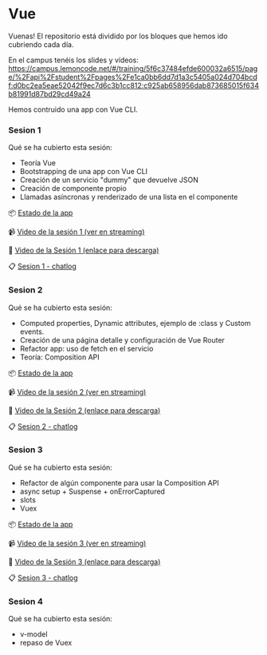 # Vue

Vuenas! El repositorio está dividido por los bloques que hemos ido cubriendo cada día.

En el campus tenéis los slides y vídeos: https://campus.lemoncode.net/#/training/5f6c37484efde600032a6515/page/%2Fapi%2Fstudent%2Fpages%2Fe1ca0bb6dd7d1a3c5405a024d704bcdf:d0bc2ea5eae52042f9ec7d6c3b1cc812:c925ab658956dab873685015f634b81991d87bd29cd49a24

Hemos contruido una app con Vue CLI.

### Sesion 1

Qué se ha cubierto esta sesión:

- Teoría Vue
- Bootstrapping de una app con Vue CLI
- Creación de un servicio "dummy" que devuelve JSON
- Creación de componente propio
- Llamadas asíncronas y renderizado de una lista en el componente

📦 [Estado de la app](./01_ecommerce_app_primer_dia)

📹 <a href="https://campus.lemoncode.net/#/training/5f6c37484efde600032a6515/video-player/https%3A%2F%2Fworkingful-lemoncode.s3.eu-west-3.amazonaws.com%2Fcampus%2Fmaster-front-end-ix%2Fmodulo-4-3-frameworks-vue-sesiones%2F20201219_sesion_i_vue.mp4" target="_blank">
Video de la sesión 1 (ver en streaming)
</a>

📌 <a href="https://campus.lemoncode.net/api/student/assets/9c5d90493b6de3f45de57e811fcbf453:1cf2fe2fa7ddbec444a4b81aa17f4d4b:724292fc9a8bed586bb8955aa48e34988a48105aa53d121b75a01b346d3746f34c2cad0f82a2f86cdee040357d0457d9c4b362cb4f1ac8d213d782cbd7f3d432d34317501cbf7a081ae49ee710d88e8247252046169eba7d5f0d3495d024600ce6036be83c8f0c94e8b931049f576dd9ff3ee83962112044255c87230516d713575ed336f9c7e397ea8ab1ff721d96?download=true">Video de la Sesión 1 (enlace para descarga)</a>

📋 <a href="https://campus.lemoncode.net/api/student/assets/348b31ac075cc2278d2a8533e1eb61ba:c260995372859ffc233d2cf640c92146:0ffdeda0a1a1f5ed0b82fbde27578cac8de62d7b89b4862d8bf6c54159e7b2a228b94cd4b45f5a9b8f2b7dac03662db8a67f32a1d034d6d2c7ae9177e145b080214dffe517631b03d99c3cdbc80fd3d5227699cb9087aaaa445945f441e58ad17dd1f10c2767b11317ea2719e55e9c79a34e04fc289243125119526d2830058031fb8273ae8f809a294da00fc8?download=true">Sesion 1 - chatlog</a>

### Sesion 2

Qué se ha cubierto esta sesión:

- Computed properties, Dynamic attributes, ejemplo de :class y Custom events.
- Creación de una página detalle y configuración de Vue Router
- Refactor app: uso de fetch en el servicio
- Teoría: Composition API

📦 [Estado de la app](./01_ecommerce_app_segundo_dia)

📹 <a href="https://campus.lemoncode.net/#/training/5f6c37484efde600032a6515/video-player/https%3A%2F%2Fworkingful-lemoncode.s3.eu-west-3.amazonaws.com%2Fcampus%2Fmaster-front-end-ix%2Fmodulo-4-3-frameworks-vue-sesiones%2F20210108_sesion_ii_vue.mp4" target="_blank">
Video de la sesión 2 (ver en streaming)
</a>

📌 <a href="https://campus.lemoncode.net/api/student/assets/d465e1f1c8c40a56bc2fcc5866d9d367:43bf3eaa8e15a87f02d123ba5052c05c:566e059c19cf73306f209934bfcb1434b8807871e4ded7b18158c9b6884575121114d92e0229b3ec4e78d7fead642df0d21115681fd408939416aea87c2a3a98c16aeeef2ad4502f815f3dbb9ca7984f1ad24be8f84d94a49df5d1c1398c0704819bc1f95c05c7427e806acf9f2a19cf1f53987fb6325d3995d91248c72f83768d5d6207fed7cd25df270f791e46e9ee?download=true">Video de la Sesión 2 (enlace para descarga)</a>

📋 <a href="https://campus.lemoncode.net/api/student/assets/f79d5a3afe098e3b79d859f0ab151c86:306288ffecafb9fd8ca36a8a2b699d64:1a2c76506dfba93fcc5d12a0e4d1e7bae09f1c8e7f52e3e2dd413719039d36575b0582b47781ddbaa36e6dcb94b7a5d8bf0d57320191a7e9c324d31f183f61d9c503dcac0f603303e94c8aeacd7160c1431d731bfca14964c78f44bd73d315008d40ad7967100771ac50b241fd100de74819058673311852c7d2200445799ace4868c1a06cd8f5952801cfcb7ac1?download=true">Sesion 2 - chatlog</a>

### Sesion 3

Qué se ha cubierto esta sesión:

- Refactor de algún componente para usar la Composition API
- async setup + Suspense + onErrorCaptured
- slots
- Vuex

📦 [Estado de la app](./01_ecommerce_app_tercer_dia)

📹 <a href="https://campus.lemoncode.net/#/training/5f6c37484efde600032a6515/video-player/https%3A%2F%2Fworkingful-lemoncode.s3.eu-west-3.amazonaws.com%2Fcampus%2Fmaster-front-end-ix%2Fmodulo-4-3-frameworks-vue-sesiones%2F20210109_sesion_iii.mp4" target="_blank">
Video de la sesión 3 (ver en streaming)
</a>

📌 <a href="https://campus.lemoncode.net/api/student/assets/0b6731da472cbced5f4b86c9ceb3fcb6:90d60418e22e71e726276e81092275ae:8dbaec06ef052fd24c62681bc534af15cfb49816e0e1d0a227886036f2f31db9334a94d1d4d312da67a37f450bb037048ccd2cdd3bb0182587109e539efcf8ee903c98820ed7cb8903062702348644822b638e8a2bc5a554029875e3917ac6d1b314f94a1b095e6a1f2010f374cfac9e039b0029e31829d27dadc57d1f9e33d648432a886ac5adef5c1a28382b?download=true">Video de la Sesión 3 (enlace para descarga)</a>

📋 <a href="https://campus.lemoncode.net/api/student/assets/4899895f13337bb08d99781d209a444c:ccd18d5120c88aa160fbfacf84630f29:36e350b888fbcf126b7573fae00aa1cac787a0677c5da368e986cf7a751e77135a3306f2757f839668b308a954baed196598389108478e5fc354abc10e0d893f9258881b25ddad78a190ce797df29bdf91a9dd370f6550ed11f2971bc1c491df801436c6fbadf8983521d74331ea0ad0754d608d1e55d47206881e01fdfbf07bcb9ada9dd2eb0e40686ab6?download=true">Sesion 3 - chatlog</a>

### Sesion 4

Qué se ha cubierto esta sesión:

- v-model
- repaso de Vuex


